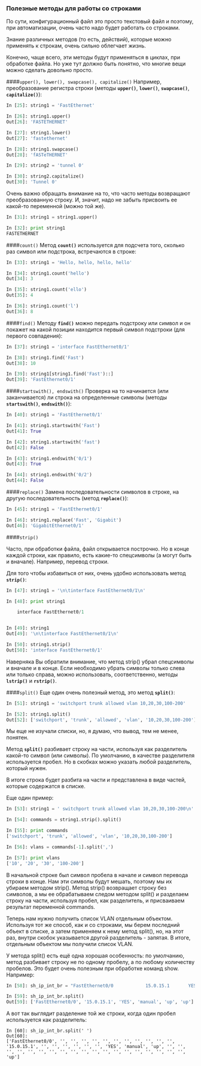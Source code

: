 ### Полезные методы для работы со строками
По сути, конфигурационный файл это просто текстовый файл и поэтому, при автоматизации, очень часто надо будет работать со строками.

Знание различных методов (то есть, действий), которые можно применять к строкам, очень сильно облегчает жизнь.

Конечно, чаще всего, эти методы будут применяться в циклах, при обработке файла. Но уже тут должно быть понятно, что многие вещи можно сделать довольно просто.


####```upper(), lower(), swapcase(), capitalize()```
Например, преобразование регистра строки (методы __```upper()```__, __```lower()```__, __```swapcase()```__, __```capitalize()```__):
```python
In [25]: string1 = 'FastEthernet'

In [26]: string1.upper()
Out[26]: 'FASTETHERNET'

In [27]: string1.lower()
Out[27]: 'fastethernet'

In [28]: string1.swapcase()
Out[28]: 'fASTeTHERNET'

In [29]: string2 = 'tunnel 0'

In [30]: string2.capitalize()
Out[30]: 'Tunnel 0'
```

Очень важно обращать внимание на то, что часто методы возвращают преобразованную строку. И, значит, надо не забыть присвоить ее какой-то переменной (можно той же).
```python
In [31]: string1 = string1.upper()

In [32]: print string1
FASTETHERNET
```
####```count()```
Метод __```count()```__ используется для подсчета того, сколько раз символ или подстрока, встречаются в строке:
```python
In [33]: string1 = 'Hello, hello, hello, hello'

In [34]: string1.count('hello')
Out[34]: 3

In [35]: string1.count('ello')
Out[35]: 4

In [36]: string1.count('l')
Out[36]: 8
```

####```find()```
Методу __```find()```__ можно передать подстроку или символ и он покажет на какой позиции находится первый символ подстроки (для первого совпадения):
```python
In [37]: string1 = 'interface FastEthernet0/1'

In [38]: string1.find('Fast')
Out[38]: 10

In [39]: string1[string1.find('Fast')::]
Out[39]: 'FastEthernet0/1'
```

####```startswith(), endswith()```
Проверка на то начинается (или заканчивается) ли строка на определенные символы (методы __```startswith()```__, __```endswith()```__):
```python
In [40]: string1 = 'FastEthernet0/1'

In [41]: string1.startswith('Fast')
Out[41]: True

In [42]: string1.startswith('fast')
Out[42]: False

In [43]: string1.endswith('0/1')
Out[43]: True

In [44]: string1.endswith('0/2')
Out[44]: False
```
####```replace()```
Замена последовательности символов в строке, на другую последовательность (метод __```replace()```__):
```python
In [45]: string1 = 'FastEthernet0/1'

In [46]: string1.replace('Fast', 'Gigabit')
Out[46]: 'GigabitEthernet0/1'
```

####```strip()```

Часто, при обработки файла, файл открывается построчно.
Но в конце каждой строки, как правило, есть какие-то спецсимволы (а могут быть и вначале). Например, перевод строки.

Для того чтобы избавиться от них, очень удобно использовать метод __```strip()```__:
```python
In [47]: string1 = '\n\tinterface FastEthernet0/1\n'

In [48]: print string1

	interface FastEthernet0/1


In [49]: string1
Out[49]: '\n\tinterface FastEthernet0/1\n'

In [50]: string1.strip()
Out[50]: 'interface FastEthernet0/1'
```

Наверняка Вы обратили внимание, что метод strip() убрал спецсимволы и вначале и в конце. Если необходимо убрать символы только слева или только справа, можно использовать, соответственно, методы __```lstrip()```__ и __```rstrip()```__.

####```split()```
Еще один очень полезный метод, это метод __```split()```__:
```python
In [51]: string1 = 'switchport trunk allowed vlan 10,20,30,100-200'

In [52]: string1.split()
Out[52]: ['switchport', 'trunk', 'allowed', 'vlan', '10,20,30,100-200']
```

Мы еще не изучали списки, но, я думаю, что вывод, тем не менее, понятен.

Метод __```split()```__ разбивает строку на части, используя как разделитель какой-то символ (или символы). По умолчанию, в качестве разделителя используется пробел. Но в скобках можно указать любой разделитель, который нужен.

В итоге строка будет разбита на части и представлена в виде частей, которые содержатся в списке.

Еще один пример:
```python
In [53]: string1 = ' switchport trunk allowed vlan 10,20,30,100-200\n'

In [54]: commands = string1.strip().split()

In [55]: print commands
['switchport', 'trunk', 'allowed', 'vlan', '10,20,30,100-200']

In [56]: vlans = commands[-1].split(',')

In [57]: print vlans
['10', '20', '30', '100-200']
```

В начальной строке был символ пробела в начале и символ перевода строки в конце. Нам эти символы будут мешать, поэтому мы их убираем методом strip(). Метод strip() возвращает строку без символов, а мы ее обрабатываем следом методом split() и разделаем строку на части, используя пробел, как разделитель, и присваиваем результат переменной commands.

Теперь нам нужно получить список VLAN отдельным объектом.
Используя тот же способ, как и со строками, мы берем последний объект в списке, а затем применяем к нему метод split(), но, на этот раз, внутри скобок указывается другой разделитель - запятая.
В итоге, отдельным объектом мы получили список VLAN.

У метода split() есть ещё одна хорошая особенность: по умолчанию, метод разбивает строку не по одному пробелу, а по любому количеству пробелов.
Это будет очень полезным при обработке команд show. Например:
```python
In [58]: sh_ip_int_br = "FastEthernet0/0            15.0.15.1       YES manual up                    up"

In [59]: sh_ip_int_br.split()
Out[59]: ['FastEthernet0/0', '15.0.15.1', 'YES', 'manual', 'up', 'up']
```

А вот так выглядит разделение той же строки, когда один пробел используется как разделитель:
```
In [60]: sh_ip_int_br.split(' ')
Out[60]:
['FastEthernet0/0', '', '', '', '', '', '', '', '', '', '', '', '15.0.15.1', '', '', '', '', '', '', 'YES', 'manual', 'up', '', '', '', '', '', '', '', '', '', '', '', '', '', '', '', '', '', '', '', 'up']
```
